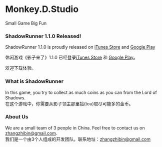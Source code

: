 # Monkey.D.Studio
Small Game Big Fun

### ShadowRunner 1.1.0 Released!
ShadowRunner 1.1.0 is proudly released on [iTunes Store](https://itunes.apple.com/app/id1163242567) and [Google Play](https://play.google.com/store/apps/details?id=com.gjzstudio.shadowrunner)
  
休闲游戏《影子来了》1.1.0 已经登录[iTunes Store](https://itunes.apple.com/app/id1163242567) 和 [Google Play](https://play.google.com/store/apps/details?id=com.gjzstudio.shadowrunner)。

欢迎下载体验。
### What is ShadowRunner
In this game, you try to collect as much coins as you can from the Lord of Shadows.  
在这个游戏中，你需要从影子领主那里拾(tou)取尽可能多的金币。

### About Us
We are a small team of 3 people in China. Feel free to contact us on zhangzhibin@gmail.com.  
我们是一个由3个人组成的开发团队。联系地址：zhangzhibin@gmail.com
